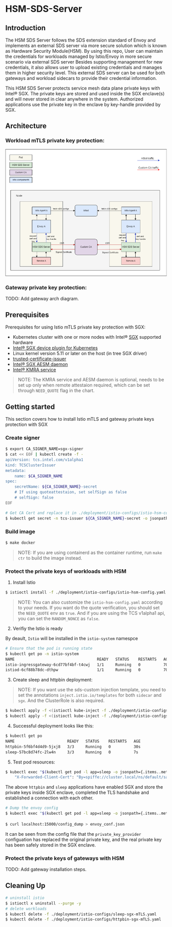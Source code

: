 # HSM-SDS-Server

## Introduction

The HSM SDS Server follows the SDS extension standard of Envoy and implements an external SDS server via more secure solution which is known as Hardware Security Module(HSM). By using this repo, User can maintain the credentials for workloads managed by Istio/Envoy in more secure scenario via external SDS server Besides supporting management for new credentials, it also allows user to upload existing credentials and manages them in higher security level. This external SDS server can be used for both gateways and workload sidecars to provide their credential information.

This HSM SDS Server protects service mesh data plane private keys with Intel® SGX. The private keys are stored and used inside the SGX enclave(s) and will never stored in clear anywhere in the system. Authorized applications use the private key in the enclave by key-handle provided by SGX.

## Architecture

### Workload mTLS private key protection:
<img src="diagrams/mTLS-arch.png">

### Gateway private key protection:
TODO: Add gateway arch diagram.
## Prerequisites

Prerequisites for using Istio mTLS private key protection with SGX:

- Kubernetes cluster with one or more nodes with Intel® [SGX](https://software.intel.com/content/www/us/en/develop/topics/software-guard-extensions.html) supported hardware
- [Intel® SGX device plugin for Kubernetes](https://github.com/intel/intel-device-plugins-for-kubernetes/blob/main/cmd/sgx_plugin/README.md)
- Linux kernel version 5.11 or later on the host (in tree SGX driver)
- [trusted-certificate-issuer](https://github.com/intel/trusted-certificate-issuer)
- [Intel® SGX AESM daemon](https://github.com/intel/linux-sgx#install-the-intelr-sgx-psw)
- [Intel® KMRA service](https://www.intel.com/content/www/us/en/developer/topic-technology/open/key-management-reference-application/overview.html)
> NOTE: The KMRA service and AESM daemon is optional, needs to be set up only when remote attestaion required, which can be set through `NEED_QUOTE` flag in the chart.

## Getting started

This section covers how to install Istio mTLS and gateway private keys protection with SGX
### Create signer

```sh
$ export CA_SIGNER_NAME=sgx-signer
$ cat << EOF | kubectl create -f -
apiVersion: tcs.intel.com/v1alpha1
kind: TCSClusterIssuer
metadata:
    name: $CA_SIGNER_NAME
spec:
    secretName: ${CA_SIGNER_NAME}-secret
    # If using quoteattestaion, set selfSign as false
    # selfSign: false
EOF
```

```sh
# Get CA Cert and replace it in ./deployment/istio-configs/istio-hsm-config.yaml
$ kubectl get secret -n tcs-issuer ${CA_SIGNER_NAME}-secret -o jsonpath='{.data.tls\.crt}' |base64 -d | sed -e 's;\(.*\);        \1;g'
```

### Build image
```sh
$ make docker
```
> NOTE: If you are using containerd as the container runtime, run `make ctr` to build the image instead.
### Protect the private keys of workloads with HSM
1. Install Istio

```sh
$ istioctl install -f ./deployment/istio-configs/istio-hsm-config.yaml -y
```

> NOTE: You can also customize the `istio-hsm-config.yaml` according to your needs. If you want do the quote verification, you should set the `NEED_QUOTE` env as `true`. And if you are using the TCS v1alpha1 api, you can set the `RANDOM_NONCE` as `false`.



2. Verifiy the Istio is ready

By deault, `Istio` will be installed in the `istio-system` namespce

```sh
# Ensure that the pod is running state
$ kubectl get po -n istio-system
NAME                                    READY   STATUS    RESTARTS   AGE
istio-ingressgateway-6cd77bf4bf-t4cwj   1/1     Running   0          70m
istiod-6cf88b78dc-dthpw                 1/1     Running   0          70m
```

3. Create sleep and httpbin deployment:
> NOTE: If you want use the sds-custom injection template, you need to set the annotations `inject.istio.io/templates` for both `sidecar` and `sgx`. And the ClusterRole is also required.
```sh
$ kubectl apply -f <(istioctl kube-inject -f ./deployment/istio-configs/sleep-hsm.yaml )
$ kubectl apply -f <(istioctl kube-inject -f ./deployment/istio-configs/httpbin-hsm.yaml )
```

4. Successful deployment looks like this:

```sh
$ kubectl get po
NAME                       READY   STATUS    RESTARTS   AGE
httpbin-5f6bf4d4d9-5jxj8   3/3     Running   0          30s
sleep-57bc8d74fc-2lw4n     3/3     Running   0          7s
```
5. Test pod resources:

```sh
$ kubectl exec "$(kubectl get pod -l app=sleep -o jsonpath={.items..metadata.name})" -c sleep -- curl -v -s http://httpbin.default:8000/headers | grep X-Forwarded-Client-Cert
    "X-Forwarded-Client-Cert": "By=spiffe://cluster.local/ns/default/sa/httpbin;Hash=2875ce095572f8a12b6080213f7789bfb699099b83e8ea2889a2d7b3eb9523e6;Subject=\"CN=SGX based workload,O=Intel(R) Corporation\";URI=spiffe://cluster.local/ns/default/sa/sleep"

```

The above `httpbin` and `sleep` applications have enabled SGX and store the private keys inside SGX enclave, completed the TLS handshake and established a connection with each other.

```sh
# Dump the envoy config
$ kubectl exec "$(kubectl get pod -l app=sleep -o jsonpath={.items..metadata.name})" -c istio-proxy -- bash 

$ curl localhost:15000/config_dump > envoy_conf.json
```
It can be seen from the config file that the `private_key_provider` configuation has replaced the original private key, and the real private key has been safely stored in the SGX enclave.

### Protect the private keys of gateways with HSM

TODO: Add gateway installation steps.


## Cleaning Up
```sh
# uninstall istio
$ istioctl x uninstall --purge -y
# delete workloads
$ kubectl delete -f ./deployment/istio-configs/sleep-sgx-mTLS.yaml
$ kubectl delete -f ./deployment/istio-configs/httpbin-sgx-mTLS.yaml
```

